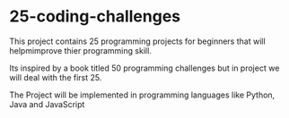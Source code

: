 # 25-coding-challenges
This project contains 25 programming projects for beginners that will helpmimprove thier programming skill.

Its inspired by a book titled 50 programming challenges but in project we will deal with the first 25.

The Project will be implemented in programming languages like Python, Java and JavaScript


